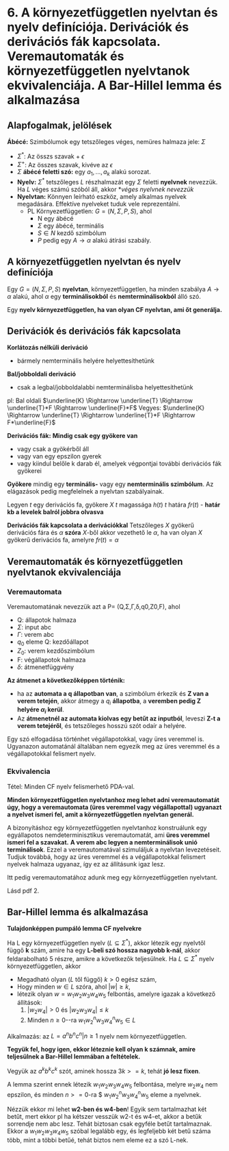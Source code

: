 
# 6. A környezetfüggetlen nyelvtan és nyelv definíciója. Derivációk és derivációs fák kapcsolata. Veremautomaták és környezetfüggetlen nyelvtanok ekvivalenciája. A Bar-Hillel lemma és alkalmazása

## Alapfogalmak, jelölések
**Ábécé:** Szimbólumok egy tetszőleges véges, nemüres halmaza jele: $\Sigma$
-	$\Sigma^*$: Az összs szavak + $\epsilon$
- $\Sigma^+$: Az összes szavak, kivéve az $\epsilon$
- $\Sigma$ **ábécé feletti szó:** egy $a_1,...,a_k$ alakú sorozat.
- **Nyelv:** $\Sigma^*$ tetszőleges $L$ részhalmazát egy $\Sigma$ feletti **nyelvnek** nevezzük. Ha $L$ véges számú szóból áll, akkor **véges nyelvnek nevezzük*
- **Nyelvtan:** Könnyen leírható eszköz, amely alkalmas nyelvek megadására. Effektíve nyelveket tuduk vele reprezentálni.
	- PL Környezetfüggetlen: $G = (N, \Sigma, P, S)$, ahol
		- N egy ábécé
		- $\Sigma$ egy ábécé, terminális
		- $S\in N$ kezdő szimbólum
		- $P$ pedig egy $A\rightarrow \alpha$ alakú átírási szabály.

## A környezetfüggetlen nyelvtan és nyelv definíciója

Egy $G=(N, \Sigma, P, S)$ **nyelvtan**, környezetfüggetlen, ha minden szabálya $A \rightarrow \alpha$ alakú, ahol $\alpha$ egy **terminálisokból** és **nemterminálisokból** álló szó.

Egy **nyelv környezetfüggetlen, ha van olyan CF nyelvtan, ami őt generálja.**

## Derivációk és derivációs fák kapcsolata

**Korlátozás nélküli deriváció**
- bármely nemterminális helyére helyettesíthetünk

**Bal/jobboldali deriváció**
- csak a legbal/jobboldalabbi nemterminálisba helyettesíthetünk

pl: Bal oldali
$\underline{K} \Rightarrow \underline{T} \Rightarrow \underline{T}*F \Rightarrow \underline{F}*F$ 
Vegyes:
$\underline{K} \Rightarrow \underline{T} \Rightarrow \underline{T}*F \Rightarrow F*\underline{F}$ 

**Derivációs fák:**
**Mindig csak egy gyökere van** 
- vagy csak a gyökérből áll
- vagy van egy epszilon gyerek
- vagy kiindul belőle k darab él, amelyek végpontjai további derivációs fák gyökerei

**Gyökere** mindig egy **terminális-** vagy egy **nemterminális szimbólum**. Az elágazások pedig megfelelnek a nyelvtan szabályainak.

Legyen $t$ egy derivációs fa, gyökere $X$
$t$ magassága $h(t)$
$t$ határa $fr(t)$ - **határ kb a levelek balról jobbra olvasva**

**Derivációs fák kapcsolata a derivációkkal**
Tetszőleges $X$ gyökerű derivációs fára és $\alpha$ **szóra** $X$-ből akkor vezethető le $\alpha$, ha van olyan $X$ gyökerű derivációs fa, amelyre $fr(t) = \alpha$

## Veremautomaták és környezetfüggetlen nyelvtanok ekvivalenciája

### Veremautomata

Veremautomatának nevezzük azt a P= (Q,Σ,Γ,δ,q0,Z0,F), ahol

- Q: állapotok halmaza
- $\Sigma$: input abc
- $\Gamma$: verem abc
- $q_0$ eleme Q: kezdőállapot
- $Z_0$: verem kezdőszimbólum
- F: végállapotok halmaza
- $\delta$: átmenetfüggvény

**Az átmenet a következőképpen történik:**
 - ha az **automata a q állapotban van**, a szimbólum érkezik és **Z van a verem tetején**, akkor átmegy a $q_i$ **állapotba**, a **veremben pedig Z helyére $\alpha_i$ kerül**. 
 - Az **átmenetnél az automata kiolvas egy betűt az inputból**, leveszi **Z-t a verem tetejéről**, és tetszőleges hosszú szót odaír a helyére.

Egy szó elfogadása történhet végállapotokkal, vagy üres veremmel is. Ugyanazon automatánál általában nem egyezik meg az üres veremmel és a végállapotokkal felismert nyelv.

### Ekvivalencia

Tétel: Minden CF nyelv felismerhető PDA-val.

**Minden környezetfüggetlen nyelvtanhoz meg lehet adni veremautomatát úgy, hogy a veremautomata (üres veremmel vagy végállapottal) ugyanazt a nyelvet ismeri fel, amit a környezetfüggetlen nyelvtan generál.**

A bizonyításhoz egy környezetfüggetlen nyelvtanhoz konstruálunk egy egyállapotos nemdeterminisztikus veremautomatát, ami **üres veremmel ismeri fel a szavakat.** **A verem abc legyen a nemterminálisok unió terminálisok**. 
Ezzel a veremautomatával szimuláljuk a nyelvtan levezetéseit. Tudjuk továbbá, hogy az üres veremmel és a végállapotokkal felismert nyelvek halmaza ugyanaz, így ez az állításunk igaz lesz.

Itt pedig veremautomatához adunk meg egy környezetfüggetlen nyelvtant.

Lásd pdf 2.

## Bar-Hillel lemma és alkalmazása

**Tulajdonképpen pumpáló lemma CF nyelvekre**

Ha L egy környezetfüggetlen nyelv ($L \subseteq \Sigma^*$), akkor létezik egy nyelvtől függő **k** szám, amire ha egy **L-beli szó hossza nagyobb k-nál**, akkor feldarabolható 5 részre, amikre a következők teljesülnek.
Ha $L \subseteq \Sigma^*$ nyelv környezetfüggetlen, akkor
- Megadható olyan ($L$ től függő) $k > 0$ egész szám,
- Hogy minden $w \in L$ szóra, ahol $|w| \ge k$,
- létezik olyan $w = w_1w_2w_3w_4w_5$ felbontás, amelyre igazak a következő állítások:
	1. $|w_2w_4| > 0$ és $|w_2w_3w_4| \le k$
	2. Minden $n \ge 0$--ra $w_1w_2^nw_3w_4^nw_5 \in L$



Alkalmazás: az $L={a^nb^nc^n|n≥1}$ nyelv nem környezetfüggetlen.

**Tegyük fel, hogy igen, ekkor léteznie kell olyan k számnak, amire teljesülnek a Bar-Hillel lemmában a feltételek.**

Vegyük az $a^kb^kc^k$ szót, aminek hossza $3k >= k$, tehát **jó lesz fixen**.

A lemma szerint ennek létezik $w_1w_2w_3w_4w_5$ felbontása, melyre $w_2w_4$ nem epszilon, és minden $n >= 0$-ra $ $w_1w_2^nw_3w_4^nw_5$ eleme a nyelvnek.

Nézzük ekkor mi lehet **w2-ben és w4-ben**! Egyik sem tartalmazhat két betűt, mert ekkor pl ha kétszer vesszük w2-t és w4-et, akkor a betűk sorrendje nem abc lesz. Tehát biztosan csak egyféle betűt tartalmaznak. Ekkor a $w_1w_2w_3w_4w_5$ szóbal legalább egy, és legfeljebb két betű száma több, mint a többi betűé, tehát biztos nem eleme ez a szó L-nek.
